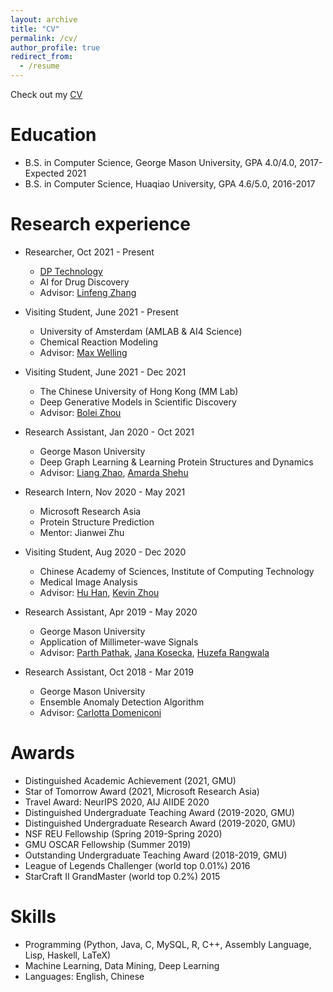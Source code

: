 ```yaml
---
layout: archive
title: "CV"
permalink: /cv/
author_profile: true
redirect_from:
  - /resume
---
```


Check out my [CV](https://yuanqidu.github.io/files/Yuanqi_Du_CV.pdf) 

Education
======
* B.S. in Computer Science, George Mason University, GPA 4.0/4.0, 2017-Expected 2021
* B.S. in Computer Science, Huaqiao University, GPA 4.6/5.0, 2016-2017


Research experience
======
<!--* Visiting Student, Oct 2021 - Present-->
<!--  * Princeton University -->
<!--  * Deep Generative Models-->
<!--  * Advisor: [Adji Bousso Dieng](https://www.linkedin.com/in/diengadji45/?locale=en_US)-->
  
* Researcher, Oct 2021 - Present
  * [DP Technology](https://www.dp.tech/)
  * AI for Drug Discovery
  * Advisor: [Linfeng Zhang](https://scholar.google.com/citations?user=jk7qwmcAAAAJ&hl=zh-CN)

* Visiting Student, June 2021 - Present
  * University of Amsterdam (AMLAB & AI4 Science)
  * Chemical Reaction Modeling
  * Advisor: [Max Welling](https://staff.fnwi.uva.nl/m.welling/)

* Visiting Student, June 2021 - Dec 2021
  * The Chinese University of Hong Kong (MM Lab)
  * Deep Generative Models in Scientific Discovery
  * Advisor: [Bolei Zhou](http://bzhou.ie.cuhk.edu.hk/)
  
* Research Assistant, Jan 2020 - Oct 2021
  * George Mason University
  * Deep Graph Learning & Learning Protein Structures and Dynamics
  * Advisor: [Liang Zhao](https://mason.gmu.edu/~lzhao9/), [Amarda Shehu](https://cs.gmu.edu/~ashehu/)

* Research Intern, Nov 2020 - May 2021
  * Microsoft Research Asia
  * Protein Structure Prediction
  * Mentor: Jianwei Zhu
  
* Visiting Student, Aug 2020 - Dec 2020
  * Chinese Academy of Sciences, Institute of Computing Technology
  * Medical Image Analysis
  * Advisor: [Hu Han](https://sites.google.com/site/huhanhomepage/), [Kevin Zhou](http://people.ucas.edu.cn/~skevinzhou?language=en)

* Research Assistant, Apr 2019 - May 2020
  * George Mason University
  * Application of Millimeter-wave Signals
  * Advisor: [Parth Pathak](http://www.phpathak.com/), [Jana Kosecka](https://cs.gmu.edu/~kosecka/), [Huzefa Rangwala](https://cs.gmu.edu/~hrangwal/)
  
* Research Assistant, Oct 2018 - Mar 2019
  * George Mason University
  * Ensemble Anomaly Detection Algorithm
  * Advisor: [Carlotta Domeniconi](https://cs.gmu.edu/~carlotta/)
  
Awards
======
  * Distinguished Academic Achievement (2021, GMU)
  * Star of Tomorrow Award (2021, Microsoft Research Asia)
  * Travel Award: NeurIPS 2020, AIJ AIIDE 2020
  * Distinguished Undergraduate Teaching Award (2019-2020, GMU)
  * Distinguished Undergraduate Research Award (2019-2020, GMU)
  * NSF REU Fellowship (Spring 2019-Spring 2020)
  * GMU OSCAR Fellowship (Summer 2019)
  * Outstanding Undergraduate Teaching Award (2018-2019, GMU)
  * League of Legends Challenger (world top 0.01%) 2016
  * StarCraft II GrandMaster (world top 0.2%) 2015

  
Skills
======
* Programming (Python, Java, C, MySQL, R, C++, Assembly Language, Lisp, Haskell, LaTeX)
* Machine Learning, Data Mining, Deep Learning
* Languages: English, Chinese
  



